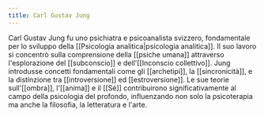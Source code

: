 ```yaml
---
title: Carl Gustav Jung
---
```


Carl Gustav Jung fu uno psichiatra e psicoanalista svizzero, fondamentale per lo sviluppo della [[Psicologia analitica|psicologia analitica]]. Il suo lavoro si concentrò sulla comprensione della [[psiche umana]] attraverso l'esplorazione del [[subconscio]] e dell'[[Inconscio collettivo]]. Jung introdusse concetti fondamentali come gli [[archetipi]], la [[sincronicità]], e la distinzione tra [[introversione]] ed [[estroversione]]. Le sue teorie sull'[[ombra]], l'[[anima]] e il [[Sé]] contribuirono significativamente al campo della psicologia del profondo, influenzando non solo la psicoterapia ma anche la filosofia, la letteratura e l'arte.